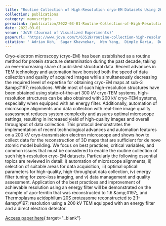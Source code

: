```yaml
---
title: "Routine Collection of High-Resolution cryo-EM Datasets Using 200 KV Transmission Electron Microscope"
collection: publications
category: manuscripts
permalink: /publication/2022-03-01-Routine-Collection-of-High-Resolution-cryo-EM-Datasets-Using-200-KV-Transmission-Electron-Microscope
date: 2022-03-01
venue: 'JoVE (Journal of Visualized Experiments)'
paperurl: 'https://www.jove.com/t/63519/routine-collection-high-resolution-cryo-em-datasets-using-200-kv'
citation: ' Adrian Koh,  Sagar Khavnekar,  Wen Yang,  Dimple Karia,  Dennis Cats,  Rob Ploeg,  Fanis Grollios,  Oliver Raschdorf,  Abhay Kotecha,  Daniel Němeček, &quot;Routine Collection of High-Resolution cryo-EM Datasets Using 200 KV Transmission Electron Microscope.&quot; JoVE (Journal of Visualized Experiments), 2022.'
---
```

Cryo-electron microscopy (cryo-EM) has been established as a routine method for protein structure determination during the past decade, taking an ever-increasing share of published structural data. Recent advances in TEM technology and automation have boosted both the speed of data collection and quality of acquired images while simultaneously decreasing the required level of expertise for obtaining cryo-EM maps at sub-3 \&amp;\#197; resolutions. While most of such high-resolution structures have been obtained using state-of-the-art 300 kV cryo-TEM systems, high-resolution structures can be also obtained with 200 kV cryo-TEM systems, especially when equipped with an energy filter. Additionally, automation of microscope alignments and data collection with real-time image quality assessment reduces system complexity and assures optimal microscope settings, resulting in increased yield of high-quality images and overall throughput of data collection. This protocol demonstrates the implementation of recent technological advances and automation features on a 200 kV cryo-transmission electron microscope and shows how to collect data for the reconstruction of 3D maps that are sufficient for de novo atomic model building. We focus on best practices, critical variables, and common issues that must be considered to enable the routine collection of such high-resolution cryo-EM datasets. Particularly the following essential topics are reviewed in detail: i) automation of microscope alignments, ii) selection of suitable areas for data acquisition, iii) optimal optical parameters for high-quality, high-throughput data collection, iv) energy filter tuning for zero-loss imaging, and v) data management and quality assessment. Application of the best practices and improvement of achievable resolution using an energy filter will be demonstrated on the example of apo-ferritin that was reconstructed to 1.6 \&amp;\#197;, and Thermoplasma acidophilum 20S proteasome reconstructed to 2.1-\&amp;\#197; resolution using a 200 kV TEM equipped with an energy filter and a direct electron detector.

[Access paper here](https://www.jove.com/t/63519/routine-collection-high-resolution-cryo-em-datasets-using-200-kv){:target="_blank"}
